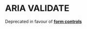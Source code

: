 # ARIA VALIDATE

Deprecated in favour of **[form controls](https://github.com/DavideTriso/form-controls)**
